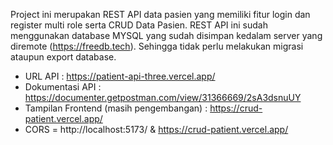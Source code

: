 Project ini merupakan REST API data pasien yang memiliki fitur login dan register multi role serta CRUD Data Pasien. REST API ini sudah menggunakan database MYSQL yang sudah disimpan kedalam server yang diremote (https://freedb.tech). Sehingga tidak perlu melakukan migrasi ataupun export database.

- URL API : https://patient-api-three.vercel.app/
- Dokumentasi API : https://documenter.getpostman.com/view/31366669/2sA3dsnuUY
- Tampilan Frontend (masih pengembangan) : https://crud-patient.vercel.app/
- CORS = http://localhost:5173/ & https://crud-patient.vercel.app/
